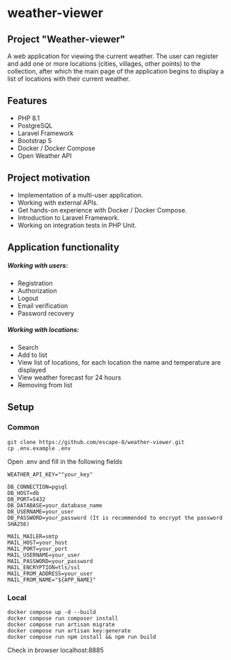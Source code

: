 # weather-viewer

## Project "Weather-viewer"

A web application for viewing the current weather. The user can register and add one or more locations (cities, villages, other points) to the collection, after which the main page of the application begins to display a list of locations with their current weather.

## Features
- PHP 8.1
- PostgreSQL
- Laravel Framework
- Bootstrap 5
- Docker / Docker Compose
- Open Weather API

## Project motivation

- Implementation of a multi-user application.
- Working with external APIs.
- Get hands-on experience with Docker / Docker Compose.
- Introduction to Laravel Framework.
- Working on integration tests in PHP Unit.

## Application functionality

##### Working with users:
- Registration
- Authorization
- Logout
- Email verification
- Password recovery

##### Working with locations:
- Search
- Add to list
- View list of locations, for each location the name and temperature are displayed
- View weather forecast for 24 hours
- Removing from list

## Setup

### Common
```
git clone https://github.com/escape-8/weather-viewer.git
cp .env.example .env
```
Open .env and fill in the following fields
```
WEATHER_API_KEY=""your_key"
```
```
DB_CONNECTION=pgsql
DB_HOST=db
DB_PORT=5432
DB_DATABASE=your_database_name
DB_USERNAME=your_user
DB_PASSWORD=your_password (It is recommended to encrypt the password SHA256)
```
```
MAIL_MAILER=smtp
MAIL_HOST=your_host
MAIL_PORT=your_port
MAIL_USERNAME=your_user
MAIL_PASSWORD=your_password
MAIL_ENCRYPTION=tls/ssl
MAIL_FROM_ADDRESS=your_user
MAIL_FROM_NAME="${APP_NAME}"
```

### Local
```
docker compose up -d --build
docker compose run composer install
docker compose run artisan migrate
docker compose run artisan key:generate
docker compose run npm install && npm run build
```

Check in browser localhost:8885

